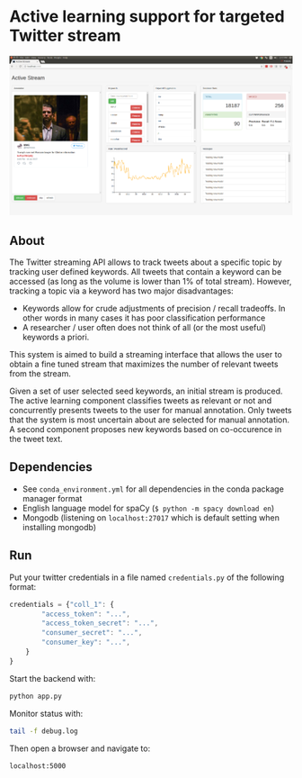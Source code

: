# Active learning support for targeted Twitter stream


![The Active Stream interface](active_stream_interface.png)


## About

The Twitter streaming API allows to track tweets about a specific topic by
tracking user defined keywords. All tweets that contain a keyword can be
accessed (as long as the volume is lower than 1% of total stream). However,
tracking a topic via a keyword has two major disadvantages:

* Keywords allow for crude adjustments of precision / recall tradeoffs. In other
    words in many cases it has poor classification performance
* A researcher / user often does not think of all (or the most useful) keywords
    a priori.

This system is aimed to build a streaming interface that allows the user to
obtain a fine tuned stream that maximizes the number of relevant tweets
from the stream.

Given a set of user selected seed keywords,
an initial stream is produced. The active learning component classifies tweets
as relevant or not and concurrently presents tweets to the user for manual
annotation. Only tweets that the system is most uncertain about are selected for
manual annotation. A second component proposes new keywords based on
co-occurence in the tweet text. 



## Dependencies

* See `conda_environment.yml` for all dependencies in the conda package manager format
* English language model for spaCy (`$ python -m spacy download en`)
* Mongodb (listening on `localhost:27017` which is default setting when
    installing mongodb)

## Run

Put your twitter credentials in a file named `credentials.py` of the 
following format:
```javascript
credentials = {"coll_1": {
        "access_token": "...",
        "access_token_secret": "...",
        "consumer_secret": "...",
        "consumer_key": "...",
    }
}
```

Start the backend with:
```bash
python app.py
```

Monitor status with:
```bash
tail -f debug.log
```

Then open a browser and navigate to:
```bach
localhost:5000
```
